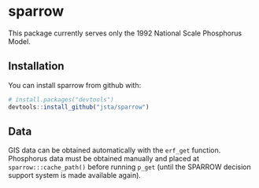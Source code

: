 
<!-- README.md is generated from README.Rmd. Please edit that file -->
sparrow
=======

This package currently serves only the 1992 National Scale Phosphorus Model.

Installation
------------

You can install sparrow from github with:

``` r
# install.packages("devtools")
devtools::install_github("jsta/sparrow")
```

Data
----

GIS data can be obtained automatically with the `erf_get` function. Phosphorus data must be obtained manually and placed at `sparrow:::cache_path()` before running `p_get` (until the SPARROW decision support system is made available again).
